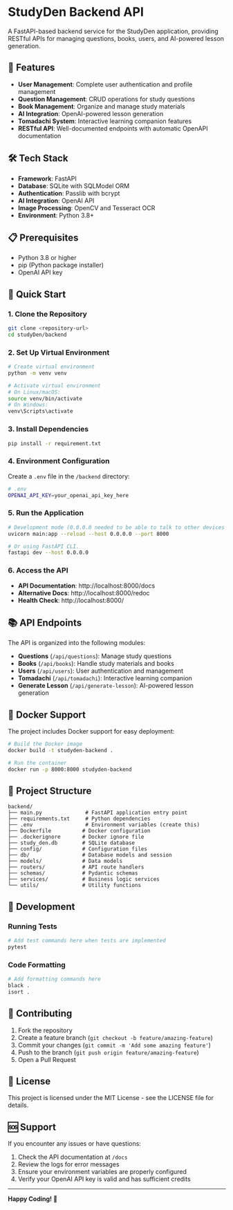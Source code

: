 # StudyDen Backend API

A FastAPI-based backend service for the StudyDen application, providing RESTful APIs for managing questions, books, users, and AI-powered lesson generation.

## 🚀 Features

- **User Management**: Complete user authentication and profile management
- **Question Management**: CRUD operations for study questions
- **Book Management**: Organize and manage study materials
- **AI Integration**: OpenAI-powered lesson generation
- **Tomadachi System**: Interactive learning companion features
- **RESTful API**: Well-documented endpoints with automatic OpenAPI documentation

## 🛠️ Tech Stack

- **Framework**: FastAPI
- **Database**: SQLite with SQLModel ORM
- **Authentication**: Passlib with bcrypt
- **AI Integration**: OpenAI API
- **Image Processing**: OpenCV and Tesseract OCR
- **Environment**: Python 3.8+

## 📋 Prerequisites

- Python 3.8 or higher
- pip (Python package installer)
- OpenAI API key

## 🚀 Quick Start

### 1. Clone the Repository

```bash
git clone <repository-url>
cd studyDen/backend
```

### 2. Set Up Virtual Environment

```bash
# Create virtual environment
python -m venv venv

# Activate virtual environment
# On Linux/macOS:
source venv/bin/activate
# On Windows:
venv\Scripts\activate
```

### 3. Install Dependencies

```bash
pip install -r requirement.txt
```

### 4. Environment Configuration

Create a `.env` file in the `/backend` directory:

```bash
# .env
OPENAI_API_KEY=your_openai_api_key_here
```

### 5. Run the Application

```bash
# Development mode (0.0.0.0 needed to be able to talk to other devices within local dev network like phone)
uvicorn main:app --reload --host 0.0.0.0 --port 8000

# Or using FastAPI CLI.
fastapi dev --host 0.0.0.0
```

### 6. Access the API

- **API Documentation**: http://localhost:8000/docs
- **Alternative Docs**: http://localhost:8000/redoc
- **Health Check**: http://localhost:8000/

## 📚 API Endpoints

The API is organized into the following modules:

- **Questions** (`/api/questions`): Manage study questions
- **Books** (`/api/books`): Handle study materials and books
- **Users** (`/api/users`): User authentication and management
- **Tomadachi** (`/api/tomadachi`): Interactive learning companion
- **Generate Lesson** (`/api/generate-lesson`): AI-powered lesson generation

## 🐳 Docker Support

The project includes Docker support for easy deployment:

```bash
# Build the Docker image
docker build -t studyden-backend .

# Run the container
docker run -p 8000:8000 studyden-backend
```

## 📁 Project Structure

```
backend/
├── main.py              # FastAPI application entry point
├── requirements.txt     # Python dependencies
├── .env                 # Environment variables (create this)
├── Dockerfile          # Docker configuration
├── .dockerignore       # Docker ignore file
├── study_den.db        # SQLite database
├── config/             # Configuration files
├── db/                 # Database models and session
├── models/             # Data models
├── routers/            # API route handlers
├── schemas/            # Pydantic schemas
├── services/           # Business logic services
└── utils/              # Utility functions
```

## 🔧 Development

### Running Tests

```bash
# Add test commands here when tests are implemented
pytest
```

### Code Formatting

```bash
# Add formatting commands here
black .
isort .
```

## 🤝 Contributing

1. Fork the repository
2. Create a feature branch (`git checkout -b feature/amazing-feature`)
3. Commit your changes (`git commit -m 'Add some amazing feature'`)
4. Push to the branch (`git push origin feature/amazing-feature`)
5. Open a Pull Request

## 📝 License

This project is licensed under the MIT License - see the LICENSE file for details.

## 🆘 Support

If you encounter any issues or have questions:

1. Check the API documentation at `/docs`
2. Review the logs for error messages
3. Ensure your environment variables are properly configured
4. Verify your OpenAI API key is valid and has sufficient credits

---

**Happy Coding! 🎉**